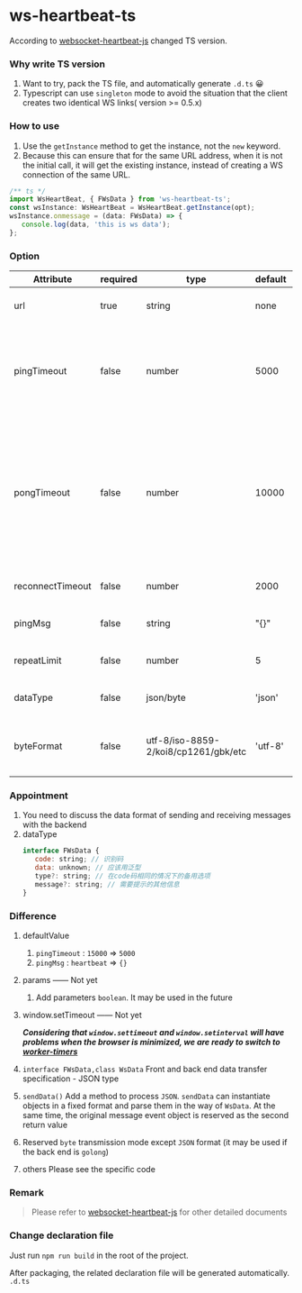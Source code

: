 # ws-heartbeat-ts

According to [websocket-heartbeat-js](https://www.npmjs.com/package/websocket-heartbeat-js) changed TS version.

### Why write TS version
1. Want to try, pack the TS file, and automatically generate `.d.ts` 😀
2. Typescript can use `singleton` mode to avoid the situation that the client creates two identical WS links( version >= 0.5.x)

### How to use
1. Use the `getInstance` method to get the instance, not the `new` keyword.
2. Because this can ensure that for the same URL address, when it is not the initial call, it will get the existing instance, instead of creating a WS connection of the same URL.
```js
/** ts */
import WsHeartBeat, { FWsData } from 'ws-heartbeat-ts';
const wsInstance: WsHeartBeat = WsHeartBeat.getInstance(opt);
wsInstance.onmessage = (data: FWsData) => {
   console.log(data, 'this is ws data');
};
```

### Option
| Attribute | required | type | default | description |
| ------ | ------ | ------ | ------ | ------ |
| url | true | string | none | websocket service address |
| pingTimeout | false | number | 5000 | A heartbeat is sent every 5 seconds. If any backend message is received, the timer will reset |
| pongTimeout | false | number | 10000 | After the Ping message is sent, the connection will be disconnected without receiving the backend message within 10 seconds |
| reconnectTimeout | false | number | 2000 | The interval of reconnection |
| pingMsg | false | string | "{}" | Ping message value |
| repeatLimit | false | number | 5 | The trial times of reconnection |
| dataType | false | json/byte | 'json' | How to process the returned data |
| byteFormat | false| utf-8/iso-8859-2/koi8/cp1261/gbk/etc | 'utf-8'| If datatype is byte, which encoding is used for parsing |

### Appointment
1. You need to discuss the data format of sending and receiving messages with the backend
2. dataType
   ```js
   interface FWsData {
      code: string; // 识别码
      data: unknown; // 应该用泛型
      type?: string; // 在code码相同的情况下的备用选项
      message?: string; // 需要提示的其他信息
   }
   ```

### Difference
1. defaultValue
   1. `pingTimeout` : `15000` => `5000`
   <!-- 2. `pongTimeout` : `10000` => `10000` -->
   2. `pingMsg` : `heartbeat` => `{}`
2. params —— Not yet
   1. Add parameters `boolean`. It may be used in the future
3. window.setTimeout —— Not yet
   
   ***Considering that `window.settimeout` and `window.setinterval` will have problems when the browser is minimized, we are ready to switch to [worker-timers](https://www.npmjs.com/package/worker-timers)***
4. `interface FWsData,class WsData` Front and back end data transfer specification - JSON type
5. `sendData()` Add a method to process `JSON`. `sendData` can instantiate objects in a fixed format and parse them in the way of `WsData`. At the same time, the original message event object is reserved as the second return value
6. Reserved `byte` transmission mode except `JSON` format (it may be used if the back end is `golong`)
7. others Please see the specific code

### Remark
   > Please refer to [websocket-heartbeat-js](https://www.npmjs.com/package/websocket-heartbeat-js) for other detailed documents 

### Change declaration file
Just run `npm run build` in the root of the project.

After packaging, the related declaration file will be generated automatically. `.d.ts`
